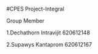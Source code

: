 #CPES Project-Integral

Group Member

1.Dechathorn Intravijit 620612148

2.Supawys Kantaprom 620612167
